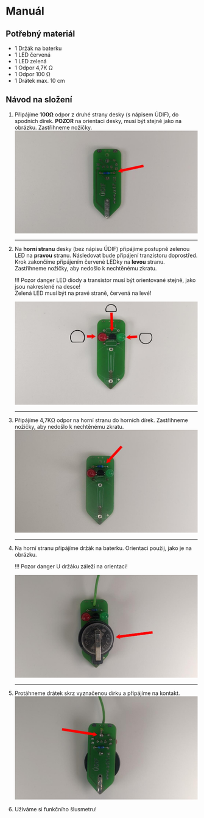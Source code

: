 # Manuál

## Potřebný materiál
- 1 Držák na baterku
- 1 LED červená
- 1 LED zelená
- 1 Odpor 4,7K Ω
- 1 Odpor 100 Ω
- 1 Drátek max. 10 cm

## Návod na složení
1. Připájíme **100Ω** odpor z druhé strany desky (s nápisem ÚDIF), do spodních dírek. **POZOR** na orientaci desky, musí být stejně jako na obrázku. Zastřihneme nožičky. <br>
    ![Připájení 100Ω odporu](assets/navod1.jpg)
    <hr>

2. Na **horní stranu** desky (bez nápisu ÚDIF) připájíme postupně zelenou LED na **pravou** stranu. Následovat bude připájení tranzistoru doprostřed. Krok zakončíme připájením červené LEDky na **levou** stranu. Zastřihneme nožičky, aby nedošlo k nechtěnému zkratu. <br>

    !!! Pozor danger
        LED diody a transistor musí být orientované stejně, jako jsou nakreslené na desce!<br>
        Zelená LED musí být na pravé straně, červená na levé!

    ![Přidání diod a transistorů](assets/navod2.jpg)
    <hr>

3. Připájíme 4,7KΩ odpor na horní stranu do horních dírek. Zastřihneme nožičky, aby nedošlo k nechtěnému zkratu. <br>
    ![Připájení odporu 4,7KΩ](assets/navod3.jpg)
    <hr>

4. Na horní stranu připájíme držák na baterku. Orientaci použij, jako je na obrázku. <br>

    !!! Pozor danger
        U držáku záleží na orientaci!

    ![Připevnění držáku na baterky](assets/navod4.jpg)
    <hr>

5. Protáhneme drátek skrz vyznačenou dírku a připájíme na kontakt.
    ![Připojení drátku](assets/navod5.jpg)

6. Užíváme si funkčního šlusmetru!
